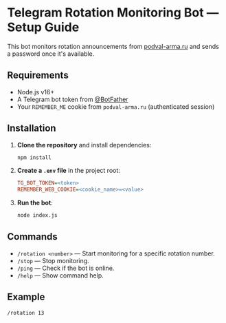 # Telegram Rotation Monitoring Bot — Setup Guide

This bot monitors rotation announcements from [podval-arma.ru](https://podval-arma.ru) and sends a password once it's available.

## Requirements

- Node.js v16+
- A Telegram bot token from [@BotFather](https://t.me/BotFather)
- Your `REMEMBER_ME` cookie from `podval-arma.ru` (authenticated session)

## Installation

1. **Clone the repository** and install dependencies:

    ```bash
    npm install
    ```

2. **Create a `.env` file** in the project root:

    ```ini
    TG_BOT_TOKEN=<token>
    REMEMBER_WEB_COOKIE=<cookie_name>=<value>
    ```

3. **Run the bot**:

    ```bash
    node index.js
    ```

## Commands

- `/rotation <number>` — Start monitoring for a specific rotation number.
- `/stop` — Stop monitoring.
- `/ping` — Check if the bot is online.
- `/help` — Show command help.

## Example

```text
/rotation 13

